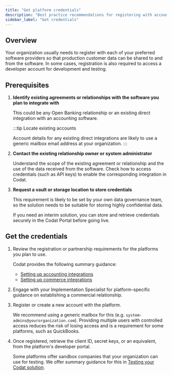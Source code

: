 ```yaml
---
title: "Get platform credentials"
description: "Best practice recommendations for registering with accounting, banking, or commerce software and storing the credentials"
sidebar_label: "Get credentials"
---
```


## Overview

Your organization usually needs to register with each of your preferred software providers so that production customer data can be shared to and from the software. In some cases, registration is also required to access a developer account for development and testing.

## Prerequisites

1. **Identify existing agreements or relationships with the software you plan to integrate with**

   This could be any Open Banking relationship or an existing direct integration with an accounting software.

   :::tip Locate existing accounts

   Account details for any existing direct integrations are likely to use a generic mailbox email address at your organization.
   :::

2. **Contact the existing relationship owner or system administrator**

   Understand the scope of the existing agreement or relationship and the use of the data received from the software. Check how to access credentials (such as API keys) to enable the corresponding integration in Codat.

3. **Request a vault or storage location to store credentials**

   This requirement is likely to be set by your own data governance team, so the solution needs to be suitable for storing highly confidential data.

   If you need an interim solution, you can store and retrieve credentials securely in the Codat Portal before going live.

## Get the credentials

1. Review the registration or partnership requirements for the platforms you plan to use.

   Codat provides the following summary guidance:
   - [Setting up accounting integrations](/integrations/accounting/overview#setting-up-accounting-integrations)
   - [Setting up commerce integrations](/integrations/commerce/overview#setting-up-commerce-integrations)

2. Engage with your Implementation Specialist for platform-specific guidance on establishing a commercial relationship.

3. Register or create a new account with the platform.

   We recommend using a generic mailbox for this (e.g. `system-admins@yourorganization.com`). Providing multiple users with controlled access reduces the risk of losing access and is a requirement for some platforms, such as QuickBooks.

4. Once registered, retrieve the client ID, secret keys, or an equivalent, from the platform's developer portal.

   Some platforms offer sandbox companies that your organization can use for testing. We offer summary guidance for this in [Testing your Codat solution](/using-the-api/testing).
